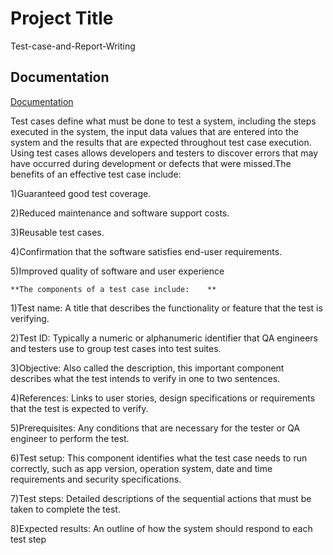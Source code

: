 # Project Title

Test-case-and-Report-Writing



## Documentation

[Documentation](https://linktodocumentation)

Test cases define what must be done to test a system, including the steps executed in the system, the input data values that are entered into the system and the results that are expected throughout test case execution. Using test cases allows developers and testers to discover errors that may have occurred during development or defects that were missed.The benefits of an effective test case include:

1)Guaranteed good test coverage.

2)Reduced maintenance and software support costs.

3)Reusable test cases.

4)Confirmation that the software satisfies end-user requirements.

5)Improved quality of software and user experience

	**The components of a test case include:	**

1)Test name: A title that describes the functionality or feature that the test is verifying.

2)Test ID: Typically a numeric or alphanumeric identifier that QA engineers and testers use to group test cases into test suites.

3)Objective: Also called the description, this important component describes what the test intends to verify in one to two sentences.

4)References: Links to user stories, design specifications or requirements that the test is expected to verify.

5)Prerequisites: Any conditions that are necessary for the tester or QA engineer to perform the test.

6)Test setup: This component identifies what the test case needs to run correctly, such as app version, operation system, date and time requirements and security specifications.

7)Test steps: Detailed descriptions of the sequential actions that must be taken to complete the test.

8)Expected results: An outline of how the system should respond to each test step
